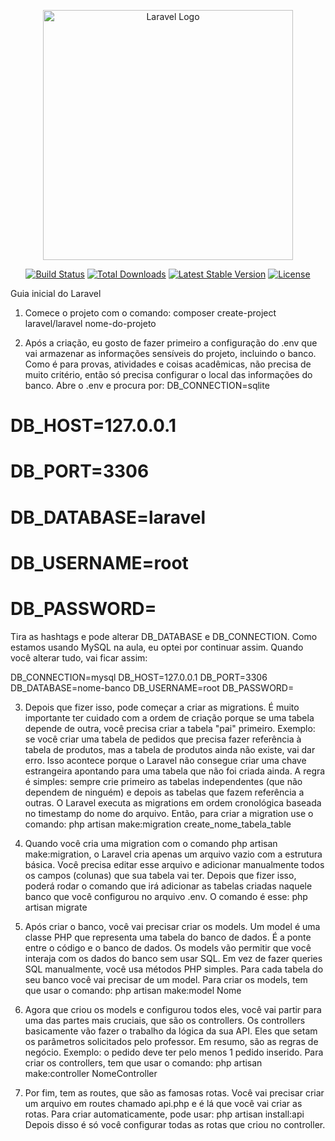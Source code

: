 <p align="center"><a href="https://laravel.com" target="_blank"><img src="https://raw.githubusercontent.com/laravel/art/master/logo-lockup/5%20SVG/2%20CMYK/1%20Full%20Color/laravel-logolockup-cmyk-red.svg" width="400" alt="Laravel Logo"></a></p>

<p align="center">
<a href="https://github.com/laravel/framework/actions"><img src="https://github.com/laravel/framework/workflows/tests/badge.svg" alt="Build Status"></a>
<a href="https://packagist.org/packages/laravel/framework"><img src="https://img.shields.io/packagist/dt/laravel/framework" alt="Total Downloads"></a>
<a href="https://packagist.org/packages/laravel/framework"><img src="https://img.shields.io/packagist/v/laravel/framework" alt="Latest Stable Version"></a>
<a href="https://packagist.org/packages/laravel/framework"><img src="https://img.shields.io/packagist/l/laravel/framework" alt="License"></a>
</p>


Guia inicial do Laravel
1. Comece o projeto com o comando:
composer create-project laravel/laravel nome-do-projeto

2. Após a criação, eu gosto de fazer primeiro a configuração do .env que vai armazenar
as informações sensíveis do projeto, incluindo o banco. Como é para provas,
atividades e coisas acadêmicas, não precisa de muito critério, então só precisa
configurar o local das informações do banco. Abre o .env e procura por:
DB_CONNECTION=sqlite
# DB_HOST=127.0.0.1
# DB_PORT=3306
# DB_DATABASE=laravel
# DB_USERNAME=root
# DB_PASSWORD=

Tira as hashtags e pode alterar DB_DATABASE e DB_CONNECTION. Como
estamos usando MySQL na aula, eu optei por continuar assim. Quando você alterar
tudo, vai ficar assim:

DB_CONNECTION=mysql
DB_HOST=127.0.0.1
DB_PORT=3306
DB_DATABASE=nome-banco
DB_USERNAME=root
DB_PASSWORD=

3. Depois que fizer isso, pode começar a criar as migrations. É muito importante ter
cuidado com a ordem de criação porque se uma tabela depende de outra, você
precisa criar a tabela "pai" primeiro. Exemplo: se você criar uma tabela de pedidos
que precisa fazer referência à tabela de produtos, mas a tabela de produtos ainda
não existe, vai dar erro. Isso acontece porque o Laravel não consegue criar uma
chave estrangeira apontando para uma tabela que não foi criada ainda. A regra é
simples: sempre crie primeiro as tabelas independentes (que não dependem de
ninguém) e depois as tabelas que fazem referência a outras. O Laravel executa as
migrations em ordem cronológica baseada no timestamp do nome do arquivo. Então,
para criar a migration use o comando:
php artisan make:migration create_nome_tabela_table

4. Quando você cria uma migration com o comando php artisan
make:migration, o Laravel cria apenas um arquivo vazio com a estrutura básica.
Você precisa editar esse arquivo e adicionar manualmente todos os campos
(colunas) que sua tabela vai ter. Depois que fizer isso, poderá rodar o comando que
irá adicionar as tabelas criadas naquele banco que você configurou no arquivo .env.
O comando é esse:
php artisan migrate

5. Após criar o banco, você vai precisar criar os models. Um model é uma classe PHP
que representa uma tabela do banco de dados. É a ponte entre o código e o banco
de dados. Os models vão permitir que você interaja com os dados do banco sem
usar SQL. Em vez de fazer queries SQL manualmente, você usa métodos PHP
simples. Para cada tabela do seu banco você vai precisar de um model. Para criar
os models, tem que usar o comando:
php artisan make:model Nome

6. Agora que criou os models e configurou todos eles, você vai partir para uma das
partes mais cruciais, que são os controllers. Os controllers basicamente vão fazer o
trabalho da lógica da sua API. Eles que setam os parâmetros solicitados pelo
professor. Em resumo, são as regras de negócio. Exemplo: o pedido deve ter pelo
menos 1 pedido inserido. Para criar os controllers, tem que usar o comando:
php artisan make:controller NomeController

7. Por fim, tem as routes, que são as famosas rotas. Você vai precisar criar um arquivo
em routes chamado api.php e é lá que você vai criar as rotas. Para criar
automaticamente, pode usar:
php artisan install:api
Depois disso é só você configurar todas as rotas que criou no controller.
